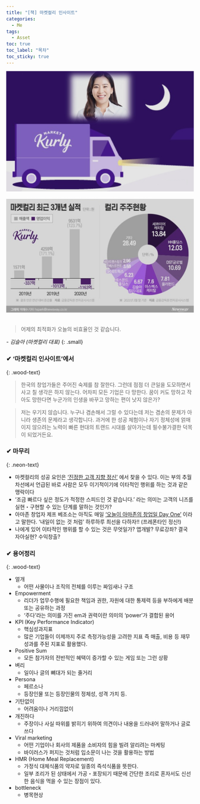 ```yaml
---
title: "[책] 마켓컬리 인사이트"
categories:
  - Me
tags:
  - Asset
toc: true
toc_label: "목차"
toc_sticky: true
---
```


![](/assets/images/me/2021-05-02-me-book-marketKurlyInsight-1.png)
<br><br>
![](/assets/images/me/2021-05-02-me-book-marketKurlyInsight-2.png)
<br><br>

> 어제의 최적화가 오늘의 비효율인 것 같습니다.


<cite>- 김슬아 (마켓컬리 대표)</cite>
{: .small}

### ✔ ‘마켓컬리 인사이트’에서
{: .wood-text}

> 한국의 창업가들은 주어진 숙제를 참 잘한다.
> 그런데 점점 더 큰일을 도모하면서 사고 칠 생각은 하지 않는다.
> 어차피 모든 기업은 다 망한다.
> 꿈이 커도 망하고 작아도 망한다면 누군가의 인생을 바꾸고 망하는 편이 낫지 않은가?

> 저는 우기지 않습니다.
> 누구나 겸손해서 그럴 수 있다는데 저는 겸손의 문제가 아니라 생존의 문제라고 생각합니다.
> 과거에 한 성공 체험이나 자기 정체성에 얽매이지 않으려는 노력이 빠른 현대의 트랜드 시대를 살아가는데 필수불가결한 덕목이 되었거든요.


### ✔ 마무리
{: .neon-text}

- 마켓컬리의 성공 요인은 <u>‘진정한 고객 지향 정신’</u> 에서 찾을 수 있다. 이는 부의 추월차선에서 언급된 바로 사람은 모두 이기적이기에 이타적인 행위를 하는 것과 같은 맹락이다
- ‘조금 빠르다 싶은 정도가 적정한 스피드인 것 같습니다.’ 라는 의미는 고객의 니즈를 실현・구현할 수 있는 단계를 말하는 것인가?
- 아마존 창업자 제프 베조소는 아직도 매일 <u>‘오늘이 아마존의 창업일 Day One’</u> 이라고 말한다. ‘내일이 없는 것 처럼’ 하루하루 최선을 다하자!! (프레폰타인 정신!)
- 나에게 있어 이타적인 행위를 할 수 있는 것은 무엇일가? 앱개발? 무료강좌? 결국 자아실현? 수익창출?


### ✔ 용어정리
{: .wood-text}

- 얼개
  - 어떤 사물이나 조직의 전체를 이루는 짜임새나 구조
- Empowerment
  - 리더가 업무수행에 필요한 책임과 권한, 자원에 대한 통제력 등을 부하에게 배분 또는 공유하는 과정
  - ‘주다’라는 의미를 가진 em과 권력이란 의미의 ‘power’가 결합된 용어
- KPI (Key Performance Indicator)
  - 핵심성과지표
  - 많은 기업들이 이제까지 주로 측정가능성을 고려한 지표 즉 매출, 비용 등 재무성과를 주된 지표로 활용했다.
- Positive Sum
  - 모든 참가자의 전반적인 혜택이 증가할 수 있는 게임 또는 그런 상황
- 벼리
  - 일이나 글의 뼈대가 되는 줄거리
- Persona
  - 페르소나
  - 등장인물 또는 등장인물의 정체성, 성격 가치 등. 
- 기탄없이
  - 어려움이나 거리낌없이
- 개진하다
  - 주장이나 사실 따위를 밝히기 위하여 의견이나 내용을 드러내어 말하거나 글로 쓰다
- Viral marketing
  - 어떤 기업이나 회사의 제품을 소비자의 힘을 빌려 알리려는 마케팅
  - 바이러스가 퍼지는 것처럼 입소문이 나는 것을 활용하는 방법
- HMR (Home Meal Replacement)
  - 가정식 대체식품의 약자로 일종의 즉석식품을 뜻한다.
  - 일부 조리가 된 상태에서 가공・포장되기 때문에 간단한 조리로 혼자서도 신선한 음식을 먹을 수 있는 장점이 있다.
- bottleneck
  - 병목현상